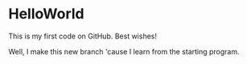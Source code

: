 # HelloWorld
This is my first code on GitHub. Best wishes!

Well, I make this new branch 'cause I learn from the starting program.

